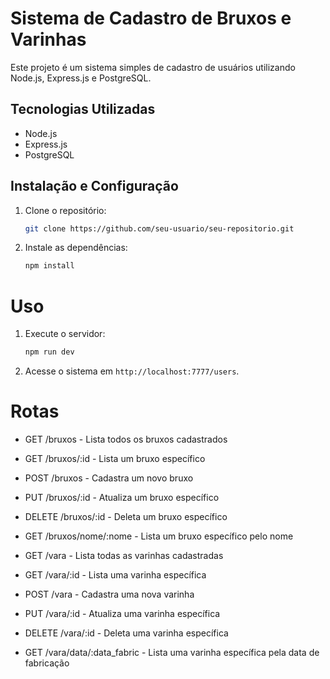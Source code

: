 # Sistema de Cadastro de Bruxos e Varinhas

Este projeto é um sistema simples de cadastro de usuários utilizando Node.js, Express.js e PostgreSQL.

## Tecnologias Utilizadas

- Node.js
- Express.js
- PostgreSQL

## Instalação e Configuração

1. Clone o repositório:

   ```bash
   git clone https://github.com/seu-usuario/seu-repositorio.git

   ```

2. Instale as dependências:
   ```bash
   npm install
   ```

# Uso

1. Execute o servidor:

   ```bash
   npm run dev

   ```

2. Acesse o sistema em `http://localhost:7777/users`.

# Rotas

- GET /bruxos - Lista todos os bruxos cadastrados
- GET /bruxos/:id - Lista um bruxo específico
- POST /bruxos - Cadastra um novo bruxo
- PUT /bruxos/:id - Atualiza um bruxo específico
- DELETE /bruxos/:id - Deleta um bruxo específico
- GET /bruxos/nome/:nome - Lista um bruxo específico pelo nome

- GET /vara - Lista todas as varinhas cadastradas
- GET /vara/:id - Lista uma varinha específica
- POST /vara - Cadastra uma nova varinha
- PUT /vara/:id - Atualiza uma varinha específica
- DELETE /vara/:id - Deleta uma varinha específica
- GET /vara/data/:data_fabric - Lista uma varinha específica pela data de fabricação
